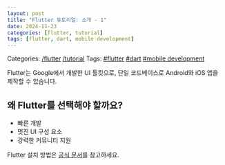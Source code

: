 ```yaml
---
layout: post
title: "Flutter 튜토리얼: 소개 - 1"
date: 2024-11-23
categories: [flutter, tutorial]
tags: [flutter, dart, mobile development]
---
```


Categories: [/flutter](/categories/flutter/) [/tutorial](/categories/tutorial/)
Tags: [#flutter](/tags/flutter/) [#dart](/tags/dart/) [#mobile development](/tags/mobile-development/)

Flutter는 Google에서 개발한 UI 툴킷으로, 단일 코드베이스로 Android와 iOS 앱을 제작할 수 있습니다.

## 왜 Flutter를 선택해야 할까요?
- 빠른 개발
- 멋진 UI 구성 요소
- 강력한 커뮤니티 지원

Flutter 설치 방법은 [공식 문서](https://flutter.dev/docs/get-started/install)를 참고하세요.
